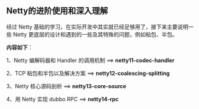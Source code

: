 ## Netty的进阶使用和深入理解

经过 Netty 基础的学习，在实际开发中其实就已经足够用了，接下来主要说明一些 Netty 更底层的设计和遇到的一些及其特殊的问题，例如粘包、半包。

**内容如下**：

1、Netty 编解码器和 Handler 的调用机制 ==> **netty11-codec-handler**

2、TCP 粘包和半包以及解决方案 ==> **netty12-coalescing-splitting**

3、Netty 核心源码剖析 ==> **netty13-core-source**

4、用 Netty 实现 dubbo RPC ==> **netty14-rpc**